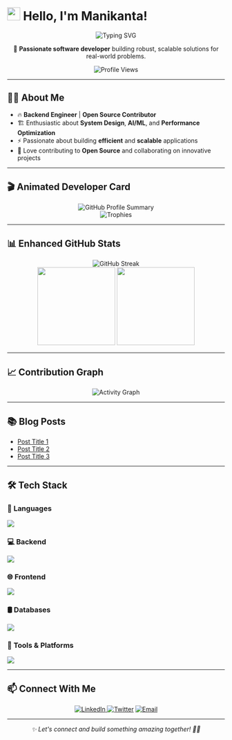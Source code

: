 # <img src="https://raw.githubusercontent.com/MartinHeinz/MartinHeinz/master/wave.gif" width="30px"> Hello, I'm **Manikanta!**    

<div align="center">   
  <img src="https://readme-typing-svg.herokuapp.com?font=Fira+Code&size=27&duration=3000&pause=1000&color=2F81F7&center=true&vCenter=true&width=600&lines=Software+Developer;Backend+Engineer;Problem+Solver;Open+Source+Enthusiast" alt="Typing SVG" />  
  <p align="center">🚀 <strong>Passionate software developer</strong> building robust, scalable solutions for real-world problems. </p>  
  <img src="https://komarev.com/ghpvc/?username=Manikanta1239&color=blue&style=flat" alt="Profile Views" />  
</div>  

---

## 👨‍💻 About Me  

- 🔥 **Backend Engineer** | **Open Source Contributor**  
- 🏗️ Enthusiastic about **System Design**, **AI/ML**, and **Performance Optimization**  
- ⚡ Passionate about building **efficient** and **scalable** applications  
- 🤝 Love contributing to **Open Source** and collaborating on innovative projects  

---

## 🎬 Animated Developer Card  

<div align="center">   
  <img src="https://github-profile-summary-cards.vercel.app/api/cards/profile-details?username=Manikanta1239&theme=github_dark" alt="GitHub Profile Summary" />  
  <br/>
  <img src="https://github-profile-trophy.vercel.app/?username=Manikanta1239&theme=darkhub&no-frame=true&column=4&margin-w=15" alt="Trophies" />  
</div>  

---

## 📊 Enhanced GitHub Stats  

<div align="center">   
  <img src="https://github-readme-streak-stats.herokuapp.com/?user=Manikanta1239&theme=github-dark-blue&hide_border=true" alt="GitHub Streak" />  
  <br/>
  <img height="180em" src="https://github-readme-stats.vercel.app/api?username=Manikanta1239&show_icons=true&theme=github_dark&include_all_commits=true&count_private=true"/>  
  <img height="180em" src="https://github-readme-stats.vercel.app/api/top-langs/?username=Manikanta1239&layout=compact&langs_count=7&theme=github_dark"/>  
</div>  

---

## 📈 Contribution Graph  

<div align="center">
   <img src="https://github-readme-activity-graph.vercel.app/graph?username=Manikanta1239&theme=github-dark" alt="Activity Graph" />
</div>

---

## 📚 Blog Posts  

- [Post Title 1](#)  
- [Post Title 2](#)  
- [Post Title 3](#)  

---

## 🛠️ Tech Stack  

### 🚀 **Languages**  
<div align="left">   
  <img src="https://skillicons.dev/icons?i=python,javascript" />  
</div>  

### 💻 **Backend**  
<div align="left">   
  <img src="https://skillicons.dev/icons?i=nodejs,express,django,fastapi" />  
</div>  

### 🌐 **Frontend**  
<div align="left">   
  <img src="https://skillicons.dev/icons?i=react,html,css" />  
</div>  

### 🛢️ **Databases**  
<div align="left">   
  <img src="https://skillicons.dev/icons?i=mongodb,postgresql,mysql" />  
</div>  

### 🔧 **Tools & Platforms**  
<div align="left">   
  <img src="https://skillicons.dev/icons?i=git,github,vscode,postman,linux" />  
</div>  

---

## 📫 Connect With Me  

<p align="center">   
  <a href="https://www.linkedin.com/in/mani-kanta-092202268" target="_blank"><img src="https://img.shields.io/badge/LinkedIn-0077B5?style=for-the-badge&logo=linkedin&logoColor=white" alt="LinkedIn"/</a>    <a href="https://twitter.com/smanikanta1239" target="_blank"><img src="https://img.shields.io/badge/Twitter-1DA1F2?style=for-the-badge&logo=twitter&logoColor=white" alt="Twitter"/></a>  
  <a href="mailto:smanikanta1239@gmail.com" target="_blank"><img src="https://img.shields.io/badge/Email-D14836?style=for-the-badge&logo=gmail&logoColor=white" alt="Email"/></a>   
</p>    

---

<div align="center">   
  <em>✨ Let's connect and build something amazing together! 🚀✨</em>   
</div>

